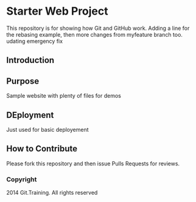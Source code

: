 # Starter Web Project

This repository is for showing how Git and GitHub work. Adding a line for the rebasing example, then more changes from myfeature branch too.
udating emergency fix
## Introduction

## Purpose

Sample website with plenty of files for demos

## DEployment
Just used for basic deployement

## How to Contribute
  Please fork this repository and then issue Pulls Requests for reviews.

### Copyright

2014 Git.Training. All rights reserved
